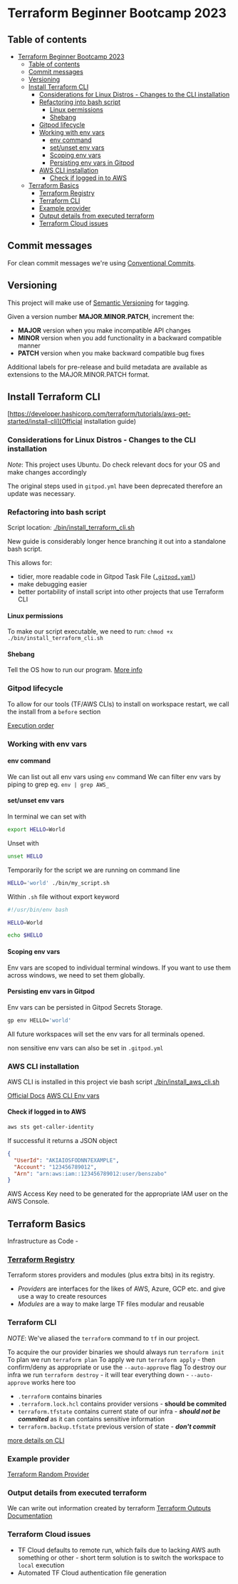 # Terraform Beginner Bootcamp 2023

## Table of contents

- [Terraform Beginner Bootcamp 2023](#terraform-beginner-bootcamp-2023)
  - [Table of contents](#table-of-contents)
  - [Commit messages](#commit-messages)
  - [Versioning](#versioning)
  - [Install Terraform CLI](#install-terraform-cli)
    - [Considerations for Linux Distros - Changes to the CLI installation](#considerations-for-linux-distros---changes-to-the-cli-installation)
    - [Refactoring into bash script](#refactoring-into-bash-script)
      - [Linux permissions](#linux-permissions)
      - [Shebang](#shebang)
    - [Gitpod lifecycle](#gitpod-lifecycle)
    - [Working with env vars](#working-with-env-vars)
      - [env command](#env-command)
      - [set/unset env vars](#setunset-env-vars)
      - [Scoping env vars](#scoping-env-vars)
      - [Persisting env vars in Gitpod](#persisting-env-vars-in-gitpod)
    - [AWS CLI installation](#aws-cli-installation)
      - [Check if logged in to AWS](#check-if-logged-in-to-aws)
  - [Terraform Basics](#terraform-basics)
    - [Terraform Registry](#terraform-registry)
    - [Terraform CLI](#terraform-cli)
    - [Example provider](#example-provider)
    - [Output details from executed terraform](#output-details-from-executed-terraform)
    - [Terraform Cloud issues](#terraform-cloud-issues)

## Commit messages

For clean commit messages we're using [Conventional Commits](https://www.conventionalcommits.org/en/v1.0.0/).

## Versioning

This project will make use of [Semantic Versioning](semver.org) for tagging.

Given a version number **MAJOR.MINOR.PATCH**, increment the:

- **MAJOR** version when you make incompatible API changes
- **MINOR** version when you add functionality in a backward compatible manner
- **PATCH** version when you make backward compatible bug fixes

Additional labels for pre-release and build metadata are available as extensions to the MAJOR.MINOR.PATCH format.

## Install Terraform CLI

[https://developer.hashicorp.com/terraform/tutorials/aws-get-started/install-cli](Official installation guide)

### Considerations for Linux Distros - Changes to the CLI installation

_Note_: This project uses Ubuntu. Do check relevant docs for your OS and make changes accordingly

The original steps used in `gitpod.yml` have been deprecated therefore an update was necessary.

### Refactoring into bash script

Script location: [./bin/install_terraform_cli.sh](./bin/install_terraform_cli.sh)

New guide is considerably longer hence branching it out into a standalone bash script.

This allows for:

- tidier, more readable code in Gitpod Task File ([`.gitpod.yaml`](./.gitpod.yaml))
- make debugging easier
- better portability of install script into other projects that use Terraform CLI

#### Linux permissions

To make our script executable, we need to run: `chmod +x ./bin/install_terraform_cli.sh`

#### Shebang

Tell the OS how to run our program.
[More info](<https://en.wikipedia.org/wiki/Shebang_(Unix)>)

### Gitpod lifecycle

To allow for our tools (TF/AWS CLIs) to install on workspace restart, we call the install from a `before` section

[Execution order](https://www.gitpod.io/docs/configure/workspaces/tasks#execution-order)

### Working with env vars

#### env command

We can list out all env vars using `env` command
We can filter env vars by piping to grep eg. `env | grep AWS_`

#### set/unset env vars

In terminal we can set with

```sh
export HELLO=World
```

Unset with

```sh
unset HELLO
```

Temporarily for the script we are running on command line

```sh
HELLO='world' ./bin/my_script.sh
```

Within `.sh` file without export keyword

```sh
#!/usr/bin/env bash

HELLO=World

echo $HELLO
```

#### Scoping env vars

Env vars are scoped to individual terminal windows. If you want to use them across windows, we need to set them globally.

#### Persisting env vars in Gitpod

Env vars can be persisted in Gitpod Secrets Storage.

```sh
gp env HELLO='world'
```

All future workspaces will set the env vars for all terminals opened.

non sensitive env vars can also be set in `.gitpod.yml`

### AWS CLI installation

AWS CLI is installed in this project vie bash script [./bin/install_aws_cli.sh](./bin/install_aws_cli.sh.)

[Official Docs](https://docs.aws.amazon.com/cli/latest/userguide/getting-started-install.html)
[AWS CLI Env vars](https://docs.aws.amazon.com/cli/latest/userguide/cli-configure-envvars.html)

#### Check if logged in to AWS

```bash
aws sts get-caller-identity
```

If successful it returns a JSON object

```json
{
  "UserId": "AKIAIOSFODNN7EXAMPLE",
  "Account": "123456789012",
  "Arn": "arn:aws:iam::123456789012:user/benszabo"
}
```

AWS Access Key need to be generated for the appropriate IAM user on the AWS Console.

## Terraform Basics

Infrastructure as Code -

### [Terraform Registry](https://registry.terraform.io/)

Terraform stores providers and modules (plus extra bits) in its registry.

- _Providers_ are interfaces for the likes of AWS, Azure, GCP etc. and give use a way to create resources
- _Modules_ are a way to make large TF files modular and reusable

### Terraform CLI

_NOTE_: We've aliased the `terraform` command to `tf` in our project.

To acquire the our provider binaries we should always run `terraform init`
To plan we run `terraform plan`
To apply we run `terraform apply` - then confirm/deny as appropriate or use the `--auto-approve` flag
To destroy our infra we run `terraform destroy` - it will tear everything down - `--auto-approve` works here too

- `.terraform` contains binaries
- `.terraform.lock.hcl` contains provider versions - **should be commited**
- `terraform.tfstate` contains current state of our infra - _**should not be commited**_ as it can contains sensitive information
- `terraform.backup.tfstate` previous version of state - _**don't commit**_

[more details on CLI](https://developer.hashicorp.com/terraform/cli/commands)

### Example provider

[Terraform Random Provider](https://registry.terraform.io/providers/hashicorp/random/latest/docs)

### Output details from executed terraform

We can write out information created by terraform
[Terraform Outputs Documentation](https://developer.hashicorp.com/terraform/language/values/outputs)

### Terraform Cloud issues

- TF Cloud defaults to remote run, which fails due to lacking AWS auth something or other - short term solution is to switch the workspace to `local` execution
- Automated TF Cloud authentication file generation
